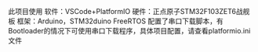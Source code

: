 此项目使用
    软件：VSCode+PlatformIO
    硬件：正点原子STM32F103ZET6战舰板
    框架：Arduino，STM32duino FreeRTOS
    配置了串口下载脚本，有Bootloader的情况下可使用串口下载程序，具体项目配置，请查看platformio.ini文件